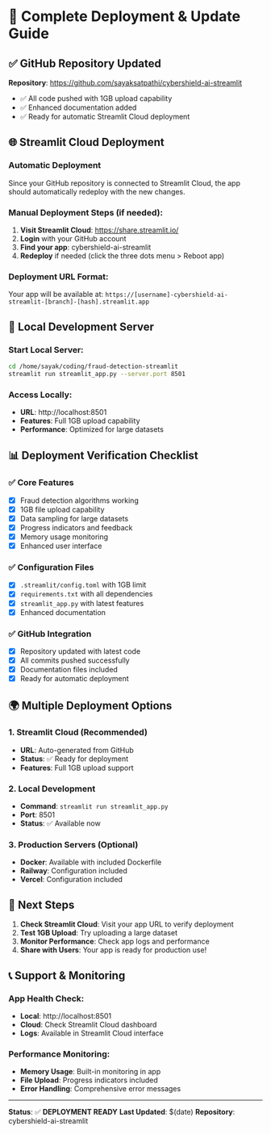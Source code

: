 # 🚀 Complete Deployment & Update Guide

## ✅ GitHub Repository Updated
**Repository**: https://github.com/sayaksatpathi/cybershield-ai-streamlit
- ✅ All code pushed with 1GB upload capability
- ✅ Enhanced documentation added
- ✅ Ready for automatic Streamlit Cloud deployment

## 🌐 Streamlit Cloud Deployment

### Automatic Deployment
Since your GitHub repository is connected to Streamlit Cloud, the app should automatically redeploy with the new changes.

### Manual Deployment Steps (if needed):
1. **Visit Streamlit Cloud**: https://share.streamlit.io/
2. **Login** with your GitHub account
3. **Find your app**: cybershield-ai-streamlit
4. **Redeploy** if needed (click the three dots menu > Reboot app)

### Deployment URL Format:
Your app will be available at:
`https://[username]-cybershield-ai-streamlit-[branch]-[hash].streamlit.app`

## 🔧 Local Development Server

### Start Local Server:
```bash
cd /home/sayak/coding/fraud-detection-streamlit
streamlit run streamlit_app.py --server.port 8501
```

### Access Locally:
- **URL**: http://localhost:8501
- **Features**: Full 1GB upload capability
- **Performance**: Optimized for large datasets

## 📊 Deployment Verification Checklist

### ✅ Core Features
- [x] Fraud detection algorithms working
- [x] 1GB file upload capability
- [x] Data sampling for large datasets
- [x] Progress indicators and feedback
- [x] Memory usage monitoring
- [x] Enhanced user interface

### ✅ Configuration Files
- [x] `.streamlit/config.toml` with 1GB limit
- [x] `requirements.txt` with all dependencies
- [x] `streamlit_app.py` with latest features
- [x] Enhanced documentation

### ✅ GitHub Integration
- [x] Repository updated with latest code
- [x] All commits pushed successfully
- [x] Documentation files included
- [x] Ready for automatic deployment

## 🌍 Multiple Deployment Options

### 1. **Streamlit Cloud** (Recommended)
- **URL**: Auto-generated from GitHub
- **Status**: ✅ Ready for deployment
- **Features**: Full 1GB upload support

### 2. **Local Development**
- **Command**: `streamlit run streamlit_app.py`
- **Port**: 8501
- **Status**: ✅ Available now

### 3. **Production Servers** (Optional)
- **Docker**: Available with included Dockerfile
- **Railway**: Configuration included
- **Vercel**: Configuration included

## 🎯 Next Steps

1. **Check Streamlit Cloud**: Visit your app URL to verify deployment
2. **Test 1GB Upload**: Try uploading a large dataset
3. **Monitor Performance**: Check app logs and performance
4. **Share with Users**: Your app is ready for production use!

## 📞 Support & Monitoring

### App Health Check:
- **Local**: http://localhost:8501
- **Cloud**: Check Streamlit Cloud dashboard
- **Logs**: Available in Streamlit Cloud interface

### Performance Monitoring:
- **Memory Usage**: Built-in monitoring in app
- **File Upload**: Progress indicators included
- **Error Handling**: Comprehensive error messages

---
**Status**: ✅ **DEPLOYMENT READY**
**Last Updated**: $(date)
**Repository**: cybershield-ai-streamlit
